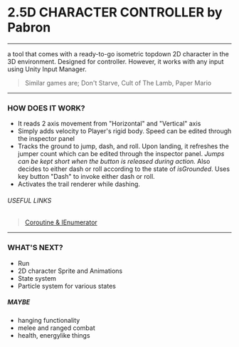 # 2.5D CHARACTER CONTROLLER by Pabron
***
a tool that comes with a ready-to-go isometric topdown 2D character in the 3D environment. Designed for controller. However, it works with any input using Unity Input Manager.
> Similar games are; Don't Starve, Cult of The Lamb, Paper Mario
---
### HOW DOES IT WORK?
* It reads 2 axis movement from "Horizontal" and "Vertical" axis
* Simply adds velocity to Player's rigid body. Speed can be edited through the inspector panel
* Tracks the ground to jump, dash, and roll. Upon landing, it refreshes the jumper count which can be edited through the inspector panel. _Jumps can be kept short when the button is released during action._ Also decides to either dash or roll according to the state of _isGrounded_. Uses key button "Dash" to invoke either dash or roll.
* Activates the trail renderer while dashing.

###### USEFUL LINKS
> [Coroutine & IEnumerator](https://docs.unity3d.com/ScriptReference/MonoBehaviour.StartCoroutine.html "Unity Documentation")

***
### WHAT'S NEXT?
* Run
* 2D character Sprite and Animations
* State system
* Particle system for various states

##### MAYBE
* hanging functionality
* melee and ranged combat
* health, energylike things
